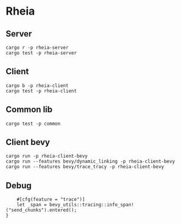 # Rheia

## Server
```
cargo r -p rheia-server
cargo test -p rheia-server
```

## Client
```
cargo b -p rheia-client
cargo test -p rheia-client
```

## Common lib
```
cargo test -p common
```

## Client bevy
```
cargo run -p rheia-client-bevy
cargo run --features bevy/dynamic_linking -p rheia-client-bevy
cargo run --features bevy/trace_tracy -p rheia-client-bevy
```

## Debug
```
    #[cfg(feature = "trace")]
    let _span = bevy_utils::tracing::info_span!("send_chunks").entered();
}
```

